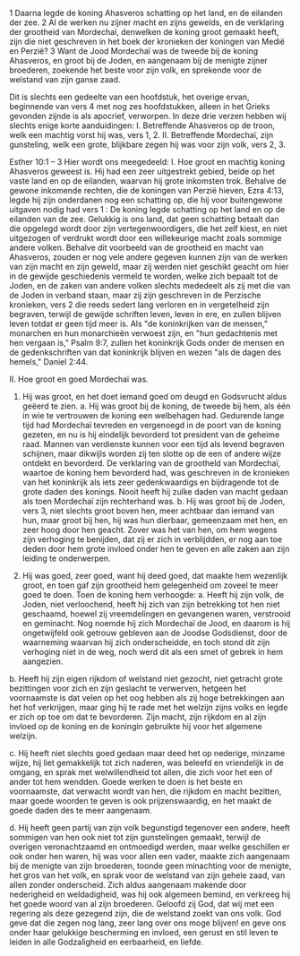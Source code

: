 1 Daarna legde de koning Ahasveros schatting op het land, en de eilanden der zee. 2 Al de werken nu zijner macht en zijns gewelds, en de verklaring der grootheid van Mordechaï, denwelken de koning groot gemaakt heeft, zijn die niet geschreven in het boek der kronieken der koningen van Medië en Perzië? 3 Want de Jood Mordechaï was de tweede bij de koning Ahasveros, en groot bij de Joden, en aangenaam bij de menigte zijner broederen, zoekende het beste voor zijn volk, en sprekende voor de welstand van zijn ganse zaad. 

Dit is slechts een gedeelte van een hoofdstuk, het overige ervan, beginnende van vers 4 met nog zes hoofdstukken, alleen in het Grieks gevonden zijnde is als apocrief, verworpen. In deze drie verzen hebben wij slechts enige korte aanduidingen:
I. Betreffende Ahasveros op de troon, welk een machtig vorst hij was, vers 1, 2.
II. Betreffende Mordechaï, zijn gunsteling, welk een grote, blijkbare zegen hij was voor zijn volk, vers 2, 3.

Esther 10:1 – 3
Hier wordt ons meegedeeld:
I. Hoe groot en machtig koning Ahasveros geweest is. Hij had een zeer uitgestrekt gebied, beide op het vaste land en op de eilanden, waarvan hij grote inkomsten trok. Behalve de gewone inkomende rechten, die de koningen van Perzië hieven, Ezra 4:13, legde hij zijn onderdanen nog een schatting op, die hij voor buitengewone uitgaven nodig had vers 1 : De koning legde schatting op het land en op de eilanden van de zee. Gelukkig is ons land, dat geen schatting betaalt dan die opgelegd wordt door zijn vertegenwoordigers, die het zelf kiest, en niet uitgezogen of verdrukt wordt door een willekeurige macht zoals sommige andere volken. Behalve dit voorbeeld van de grootheid en macht van Ahasveros, zouden er nog vele andere gegeven kunnen zijn van de werken van zijn macht en zijn geweld, maar zij werden niet geschikt geacht om hier in de gewijde geschiedenis vermeld te worden, welke zich bepaalt tot de Joden, en de zaken van andere volken slechts mededeelt als zij met die van de Joden in verband staan, maar zij zijn geschreven in de Perzische kronieken, vers 2 die reeds sedert lang verloren en in vergetelheid zijn begraven, terwijl de gewijde schriften leven, leven in ere, en zullen blijven leven totdat er geen tijd meer is. Als "de koninkrijken van de mensen," monarchen en hun monarchieën verwoest zijn, en "hun gedachtenis met hen vergaan is," Psalm 9:7, zullen het koninkrijk Gods onder de mensen en de gedenkschriften van dat koninkrijk blijven en wezen "als de dagen des hemels," Daniel 2:44.

II. Hoe groot en goed Mordechaï was.
1. Hij was groot, en het doet iemand goed om deugd en Godsvrucht aldus geëerd te zien.
a. Hij was groot bij de koning, de tweede bij hem, als één in wie te vertrouwen de koning een welbehagen had. Gedurende lange tijd had Mordechaï tevreden en vergenoegd in de poort van de koning gezeten, en nu is hij eindelijk bevorderd tot president van de geheime raad. Mannen van verdienste kunnen voor een tijd als levend begraven schijnen, maar dikwijls worden zij ten slotte op de een of andere wijze ontdekt en bevorderd. De verklaring van de grootheld van Mordechaï, waartoe de koning hem bevorderd had, was geschreven in de kronieken van het koninkrijk als iets zeer gedenkwaardigs en bijdragende tot de grote daden des konings. Nooit heeft hij zulke daden van macht gedaan als toen Mordechaï zijn rechterhand was.
b. Hij was groot bij de Joden, vers 3, niet slechts groot boven hen, meer achtbaar dan iemand van hun, maar groot bij hen, hij was hun dierbaar, gemeenzaam met hen, en zeer hoog door hen geacht. Zover was het van hen, om hem wegens zijn verhoging te benijden, dat zij er zich in verblijdden, er nog aan toe deden door hem grote invloed onder hen te geven en alle zaken aan zijn leiding te onderwerpen.

2. Hij was goed, zeer goed, want hij deed goed, dat maakte hem wezenlijk groot, en toen gaf zijn grootheid hem gelegenheid om zoveel te meer goed te doen. Toen de koning hem verhoogde:
a. Heeft hij zijn volk, de Joden, niet verloochend, heeft hij zich van zijn betrekking tot hen niet geschaamd, hoewel zij vreemdelingen en gevangenen waren, verstrooid en geminacht. Nog noemde hij zich Mordechaï de Jood, en daarom is hij ongetwijfeld ook getrouw gebleven aan de Joodse Godsdienst, door de waarneming waarvan hij zich onderscheidde, en toch stond dit zijn verhoging niet in de weg, noch werd dit als een smet of gebrek in hem aangezien.

b. Heeft hij zijn eigen rijkdom of welstand niet gezocht, niet getracht grote bezittingen voor zich en zijn geslacht te verwerven, hetgeen het voornaamste is dat velen op het oog hebben als zij hoge betrekkingen aan het hof verkrijgen, maar ging hij te rade met het welzijn zijns volks en legde er zich op toe om dat te bevorderen. Zijn macht, zijn rijkdom en al zijn invloed op de koning en de koningin gebruikte hij voor het algemene welzijn.

c. Hij heeft niet slechts goed gedaan maar deed het op nederige, minzame wijze, hij liet gemakkelijk tot zich naderen, was beleefd en vriendelijk in de omgang, en sprak met welwillendheid tot allen, die zich voor het een of ander tot hem wendden. Goede werken te doen is het beste en voornaamste, dat verwacht wordt van hen, die rijkdom en macht bezitten, maar goede woorden te geven is ook prijzenswaardig, en het maakt de goede daden des te meer aangenaam.

d. Hij heeft geen partij van zijn volk begunstigd tegenover een andere, heeft sommigen van hen ook niet tot zijn gunstelingen gemaakt, terwijl de overigen veronachtzaamd en ontmoedigd werden, maar welke geschillen er ook onder hen waren, hij was voor allen een vader, maakte zich aangenaam bij de menigte van zijn broederen, toonde geen minachting voor de menigte, het gros van het volk, en sprak voor de welstand van zijn gehele zaad, van allen zonder onderscheid. Zich aldus aangenaam makende door nederigheid en weldadigheid, was hij ook algemeen bemind, en verkreeg hij het goede woord van al zijn broederen. Geloofd zij God, dat wij met een regering als deze gezegend zijn, die de welstand zoekt van ons volk. God geve dat die zegen nog lang, zeer lang over ons moge blijven! en geve ons onder haar gelukkige bescherming en invloed, een gerust en stil leven te leiden in alle Godzaligheid en eerbaarheid, en liefde.


 
